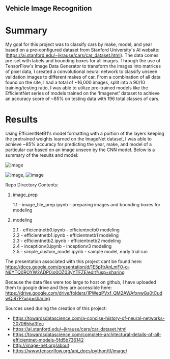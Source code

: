 ## Vehicle Image Recognition

# Summary
 
My goal for this project was to classify cars by make, model, and year based on a pre-configured dataset from Stanford University's AI website: (https://ai.stanford.edu/~jkrause/cars/car_dataset.html). The data comes pre-set with labels and bounding boxes for all images. Through the use of TensorFlow's Image Data Generator to transform the images into matrices of pixel data, I created a convolutional neural network to classify unseen validation images to different makes of car. From a combination of all data found on the site, I had a total of ~16,000 images, split into a 90/10 training/testing ratio, I was able to utilize pre-trained models like the EfficientNet series of models trained on the 'Imagenet' dataset to achieve an accuracy score of ~85% on testing data with 196 total classes of cars.


# Results

Using EfficientNetB1's model formatting with a portion of the layers keeping the pretrained weights learned on the ImageNet dataset, I was able to achieve ~85% accuracy for predicting the year, make, and model of a particular car based on an image unseen by the CNN model. Below is a summary of the results and model:


![image](https://user-images.githubusercontent.com/42257654/112686101-b6202100-8e32-11eb-8a32-e6f91d309fb9.png)


![image](https://user-images.githubusercontent.com/42257654/112685958-82dd9200-8e32-11eb-8d61-c461555069dd.png), ![image](https://user-images.githubusercontent.com/42257654/112686052-a4d71480-8e32-11eb-9d77-1ed97efcfbac.png)




Repo Directory Contents:

  
1) image_prep

   1.1 - image_file_prep.ipynb - preparing images and bounding boxes for modeling


2) modeling

   2.1 - efficientnetb0.ipynb - efficientnetb0 modeling \
   2.2 - efficientnetb1.ipynb - efficientnetb1 modeling \
   2.3 - efficientnetb2.ipynb - efficientnetb2 modeling \
   2.4 - inceptionv3.ipynb - inceptionv3 modeling \
   2.5 - simple_custom_model.ipynb - sample model, early trial run
 
The presentation associated with this project cant be found here:                                        
https://docs.google.com/presentation/d/1E5p1trAnLmF0-o-N6YTQ0ROYW2ADP0io0OZ03yYTFZE/edit?usp=sharing

Because the data files were too large to host on github, I have uploaded them to google drive and they are accessible here:
https://drive.google.com/drive/folders/1PWeqPVxf_QM2AWAfxnwGs0tCudwQi87F?usp=sharing

Sources used during the creation of this project:

- https://towardsdatascience.com/a-concise-history-of-neural-networks-2070655d3fec
- https://ai.stanford.edu/~jkrause/cars/car_dataset.html
- https://towardsdatascience.com/complete-architectural-details-of-all-efficientnet-models-5fd5b736142
- http://image-net.org/about
- https://www.tensorflow.org/api_docs/python/tf/image/

